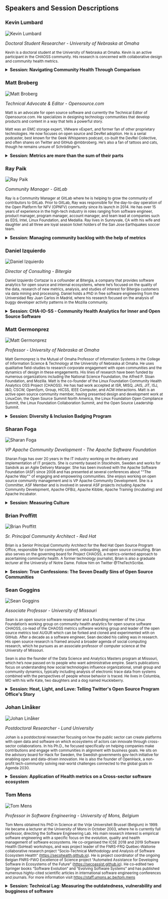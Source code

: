 ## Speakers and Session Descriptions

<!-- Speakers will be announced after the call of participation ended. -->

<div>

### Kevin Lumbard

<author>

![Kevin Lumbard](https://chaoss.github.io/website/CHAOSScon/2020EU/images/kevin-lumbard.png)


_Doctoral Student Researcher - University of Nebraska at Omaha_

<small>

Kevin is a doctoral student at the University of Nebraska at Omaha. Kevin is an active participant in the CHAOSS community. His research is concerned with collaborative design and community health metrics.

</small>

</author>

<details><summary><b>Session: Navigating Community Health Through Comparison</b></summary>

<blockquote>

In this presentation, we share stories from 30 plus interviews on community health and offer our insights from engagement with the CHAOSS project. In particular, we focus on how people use comparisons in the determination of project health. To make solutions actionable, placing open source project metrics into the specific contexts where they are consumed is critical. When open source project contributors compare one open source project to another, they get a sense of how they are doing, relatively speaking. The comparison is social insofar as people draw comparisons between projects that are similar in terms of personnel or other key characteristics; projects they are socially familiar with. Through comparison, open source project contributors identify metrics that draw essential contrasts, and through these contrasts evaluate the likelihood of continued success or failure for their projects of interest.

</blockquote>

</details>

</div>

<div>

### Matt Broberg

<author>

![Matt Broberg](https://chaoss.github.io/website/CHAOSScon/2020EU/images/matt-broberg.png)

_Technical Advocate & Editor - Opensource.com_

<small>

Matt is an advocate for open source software and currently the Technical Editor of Opensource.com. He specializes in designing technology communities that develop products and content in a way that tells a powerful story.

Matt was an EMC storage expert, VMware vExpert, and former fan of other proprietary technologies. He now focuses on open source and DevRel adoption. He is a serial podcaster, best known for the Geek Whisperers podcast, co-built the DevRel Collective, and often shares on Twitter and GitHub @mbbroberg. He’s also a fan of tattoos and cats, though he remains unsure of Schrödinger’s.

</small>

</author>

<details><summary><b>Session: Metrics are more than the sum of their parts</b></summary>

<blockquote>

There was a time in human history when it was believed that all of human behavior could be explained with math. That widely acclaimed and highly respected science was disproved by an “incompleteness theorem” that showed math cannot explain the world on its own. In another time in human history, psychologists believed all human behavior could be reduced to cause and effect. This gave rise to Gestalt theory that shows perception is not always mapped cleanly or with certainty. We are in a state of Community building that maps success to metrics like lines of code and GitHub stars. I would like us to explore where these metrics fall short on capturing the most significant value of a community, and how we can use other metrics to begin to show the much larger impact Community organizations like Developer Relations (DevRel) can have on a business. This improved process begins with mapping value to business need, pairing it with a community need, and back to the business opportunities. If you enjoy a little science, a lot of community metrics, and are looking for new ways to show a business the value of your community efforts, this talk is for you. There will be practical advice on how to pitch and position Community whether you’re a Community Manager, Developer Advocate, or other Developer Relations professional.

</blockquote>

</details>

</div>

<div>

### Ray Paik

<author>

![Ray Paik](https://chaoss.github.io/website/CHAOSScon/2020EU/images/ray-paik.png)

_Community Manager - GitLab_

<small>

Ray is a Community Manager at GitLab where he is helping to grow the community of contributors to GitLab. Prior to GitLab, Ray was responsible for the day-to-day operation of the Open Platform for NFV (OPNFV) community since its launch in 2014. He has over 15 years of experience in the high-tech industry in roles ranging from software engineer, product manager, program manager, account manager, and team lead at companies such as EDS, Intel, Linux Foundation, and Medallia. Ray lives in Sunnyvale, CA with his wife and daughter and all three are loyal season ticket holders of the San Jose Earthquakes soccer team.

</small>

</author>

<details><summary><b>Session: Managing community backlog with the help of metrics</b></summary>

<blockquote>

One of the ways you can measure responsiveness to community contribution is by looking at the size of the backlog periodically. If the backlog of community contribution keeps growing without contributions being closed/merged in a timely manner, this will lead to dissatisfaction among community members. In this talk, Ray will discuss why “Community contribution” Merge Request (MR) backlog has become important at GitLab and how he worked with Alberto at Bitergia to develop visualizations for MR backlogs across GitLab projects. Alberto will discuss why current GrimoireLab dashboards needed to evolve to support GitLab’s use case (beyond GrimoireLab’s existing backlog focused dashboards), technical challenges and limitations when developing the visualization (e.g. calculating the number of contributions that were in opened state on the fly within a given time range that can be selected by the user), and plans for upstreaming this work to CHAOSS.

</blockquote>

</details>

</div>

<div>

### Daniel Izquierdo

<author>

![Daniel Izquierdo](https://chaoss.github.io/website/CHAOSScon/2020EU/images/daniel-izquierdo.png)

_Director of Consulting - Bitergia_

<small>

Daniel Izquierdo Cortazar is a cofounder at Bitergia, a company that provides software analytics for open source and internal ecosystems, where he’s focused on the quality of the data, research of new metrics, analysis, and studies of interest for Bitergia customers via data mining and processing. Daniel holds a PhD in free software engineering from the Universidad Rey Juan Carlos in Madrid, where his research focused on the analysis of buggy developer activity patterns in the Mozilla community.

</small>

</author>

<details><summary><b>Session: CHA-IO-SS - Community Health Analytics for Inner and Open Source Software</b></summary>

<blockquote>

CHAOSS has been on the ground for the last couple of years with a strong focus on open source. Indeed at the very beginning there was some discussion to have included in the mission and vision of the community the term InnerSource that was lately removed. What if we think for a while about InnerSource in the terms of metrics? As active member of the InnerSource Commons, it is worth mentioning a list of them and how behaviours that are assumed by default in open source communities (collaboration, transparency, communication) do not even exist at the InnerSource level. This talk aims at fostering some discussion internally at CHAOSS with the purpose of understanding InnerSource requirements and how with the same infrastructure, metrics and discussions we're having, CHAOSS may become at some point some standard in the industry about software development metrics (and not only open source software development metrics).

</blockquote>

</details>

</div>

<div>

### Matt Germonprez

<author>

![Matt Germonprez](https://chaoss.github.io/website/CHAOSScon/2020EU/images/matt-germonprez.png)

_Professor - University of Nebraska at Omaha_

<small>

Matt Germonprez is the Mutual of Omaha Professor of Information Systems in the College of Information Science & Technology at the University of Nebraska at Omaha. He uses qualitative field-studies to research corporate engagement with open communities and the dynamics of design in these engagements. His lines of research have been funded by numerous organizations including the National Science Foundation, the Alfred P. Sloan Foundation, and Mozilla. Matt is the co-founder of the Linux Foundation Community Health Analytics OSS Project (CHAOSS). He has had work accepted at ISR, MISQ, JAIS, JIT, ISJ, I&O, CSCW, OpenSym, Group, HICSS, IEEE Computer, and ACM Interactions. Matt is an active open source community member, having presented design and development work at LinuxCon, the Open Source Summit North America, the Linux Foundation Open Compliance Summit, the Linux Foundation Collaboration Summit, and the Open Source Leadership Summit.

</small>

</author>

<details><summary><b>Session: Diversity & Inclusion Badging Program</b></summary>

<blockquote>

The Bureau of Labor Statistics shows that employees in the field of “computer and mathematical occupations” are 25.6% female (Bureau of Labor Statistics, 2019). A lack of D&I is not only a known problem but also acts as a barrier for potential contributors becoming involved with IT as a lack of D&I will perpetuate complacency (Irwin, 2018), avoidance (Sterling, 2016), and a negative collective conscience (Blincoe et al., 2019). Within IT, open source software exhibits some of the worst D&I. The open source survey run by GitHub states that only 3% of contributors to open source software are female (GitHub, 2017). While open source has made strides in some aspects of D&I, such as event inclusivity (Irwin, 2017) and community engagement to support organizational diversity (Alexander, 2019), work remains. The proposed is aimed at contributing to this positive growth through the development of a D&I badging system. In open source, badges are available for community leaders to publicly display, providing a way for projects to signal their attention to such things as community health and software security. Known examples of software badging systems in open source include the CII Best Practices Badge, Black Duck Security Risk Badge, and the PyPi Python Coverage Badge. We can draw from this badging work to improve D&I in open source. While software badges present solutions for most goals of software development, no badge has been created to support D&I initiatives, and the proposed talk aims to advance these efforts. In this talk, I will discuss complexities associated with D&I metrics and propose a D&I badging system that provides open source communities the ability to make diversity and inclusion within open source projects more transparent.

</blockquote>

</details>

</div>

<div>

### Sharan Foga

<author>

![Sharan Foga](https://chaoss.github.io/website/CHAOSScon/2020EU/images/sharan-foga.png)

_VP Apache Community Development - The Apache Software Foundation_

<small>

Sharan Foga has over 20 years in the IT industry working on the delivery and implementation of IT projects. She is currently based in Stockholm, Sweden and works for Sandvik as an Agile Delivery Manager. She has been involved with the Apache Software Foundation (ASF) since 2008 and has presented at several conferences about ""The Apache Way"" of engaging and empowering communities. She enjoys working on open source community management and is VP Apache Community Development. She is a Committer, ASF Member and is involved in several ASF projects including Apache Community Development, Apache OFBiz, Apache Kibble, Apache Training (incubating) and Apache Incubator.

</small>

</author>

<details><summary><b>Session: Measuring Culture</b></summary>

<blockquote>

They say you can’t be certain of anything unless it can be measured – so what about culture? We know it exists and can be passed on to others, so there must be a way to measure it. Using Apache Kibble we attempt to look for cultural indicators at the Apache Software Foundation, set a cultural benchmark then match real Apache projects against it. In theory we would expect a perfect match but as the results show, culture isn’t that simple.

</blockquote>

</details>

</div>

<div>

### Brian Proffitt

<author>

![Brian Proffitt](https://chaoss.github.io/website/CHAOSScon/2020EU/images/brian-proffitt.png)

_Sr. Principal Community Architect - Red Hat_

<small>

Brian is a Senior Principal Community Architect for the Red Hat Open Source Program Office, responsible for community content, onboarding, and open source consulting. Brian also serves on the governing board for Project CHAOSS, a metrics-oriented approach to ascertaining community health. A former technology journalist, Brian is also a graduate lecturer at the University of Notre Dame. Follow him on Twitter @TheTechScribe.

</small>

</author>

<details><summary><b>Session: True Confessions: The Seven Deadly Sins of Open Source Communities</b></summary>

<blockquote>

This talk would take a humorous approach to explaining what really no one should do when managing and measuring open source community best practices, with the primary goal of instilling positive open source development practices to the audience. Such ""don'ts"" include not documenting anything, establishing no clear paths to success, and not bothering to communicate.

</blockquote>

</details>

</div>

<div>

### Sean Goggins

<author>

![Sean Goggins](https://chaoss.github.io/website/CHAOSScon/2020EU/images/sean-goggins.png)

_Associate Professor - University of Missouri_

<small>

Sean is an open source software researcher and a founding member of the Linux Foundation’s working group on community health analytics for open source software CHAOSS, co-lead of the CHAOSS metrics software working group and leader of the open source metrics tool AUGUR which can be forked and cloned and experimented wtih on GitHub. After a decade as a software engineer, Sean decided his calling was in research. His open source research is framed around a broader agenda of social computing research, which he pursues as an associate professor of computer science at the University of Missouri.

Sean is also the founder of the Data Science and Analytics Masters program at Missouri, which he’s now passed on to people who want administrative empire. Sean’s publications focus on understanding how social technologies influence organizational, small group and community dynamics, typically including analysis of electronic trace data from systems combined with the perspectives of people whose behavior is traced. He lives in Columbia, MO with his wife Kate, two daughters and a dog named Huckleberry.

</small>

</author>

<details><summary><b>Session: Heat, Light, and Love: Telling Twitter's Open Source Program Office's Story</b></summary>

<blockquote>

Making it simple to trust, ship, and grow open source at Twitter demanded visibility into contribution trends that were not readily available. Twitter's open source program office and the Augur project collaborated with CHAOSS using student interns from Google's Summer of Code, Twitter's intern program and the University of Missouri. First, this talk will describe Twitter's engaging interface design and its fit to the needs of Open Source stakeholders within Twitter, but outside the open source program office. Second, we will describe how an open API and data collection tool, Augur, evolved in close collaboration with Twitter.

</blockquote>

</details>

</div>

<div>

### Johan Linåker

<author>

![Johan Linåker](https://chaoss.github.io/website/CHAOSScon/2020EU/images/johan-linaker.png)

_Postdoctoral Researcher - Lund University_

<small>

Johan is a postdoctoral researcher focusing on how the public sector can create platforms with open data and software on which ecosystems of actors can innovate through cross-sector collaborations. In his Ph.D., he focused specifically on helping companies make contributions and engage with communities in alignment with business goals. He sits on the advisory board for Hack for Sweden, the Swedish governments gov-tech initiative for enabling open and data-driven innovation. He is also the founder of OpenHack, a non-profit tech-community solving real-world challenges connected to the global goals in Agenda 2030.

</small>

</author>

<details><summary><b>Session: Application of Health metrics on a Cross-sector software ecosystem</b></summary>

<blockquote>

Business and software ecosystem health can be considered as a key performance indicator of an ecosystem's potential to create opportunities for its members.

In this talk Johan will present the practical application of ecosystem health on JobTech Dev, a software ecosystem of job-matching actors in Sweden. The ecosystem is lead by the Swedish Public Employment Service and is underpinned by open data and open source software that is used and co-developed by the whole ecosystem.

Elicited metrics cover the ecosystem's productivity in development and maintenance, robustness to withstand change and disruptions, and openness for new business applications, use cases and external contributions.

As the metrics has just been introduced at the Employment Service, Johan will share some initial lessons learned and discuss the roadmap of connecting the health metrics to impact metrics relating to the ecosystem's common vision of improved job-matching on the Swedish labor market.

</blockquote>

</details>

</div>

<div>

### Tom Mens

<author>

![Tom Mens](https://chaoss.github.io/website/CHAOSScon/2020EU/images/tom-mens.png)

_Professor in Software Engineering - University of Mons, Belgium_

<small>

Tom Mens obtained his PhD in Science at the Vrije Universiteit Brussel (Belgium) in 1999. He became a lecturer at the University of Mons in October 2003, where he is currently full professor, directing the Software Engineering Lab. His main research interest is empirical software engineering with a specific focus on the evolution, quality and health management of software ecosystems. He co-organised the ICSE 2018 and 2019 Software Health (SoHeal) workshops, and was project leader of the FNRS-FRQ Québec-Wallonie collaborative research project “Socio-Technical Methodology and Analysis of Software Ecosystem Health” (https://secohealth.github.io). He is project coordinator of the ongoing Belgian FNRS-FWO Excellence of Science project “Automated Assistance for Developing Software in Ecosystems of the Future” (https://secoassist.github.io). He co-edited two Springer books “Software Evolution” and “Evolving Software Systems” and has published numerous highly-cited scientific articles in international software engineering conferences and journals. For more information visit https://staff.umons.ac.be/tom.mens

</small>

</author>

<details><summary><b>Session: Technical Lag: Measuring the outdatedness, vulnerability and bugginess of software</b></summary>

<blockquote>

This talk presents a generic and empirically validated measurement framework based on the technical lag concept. The framework can be used to assess and reduce the outdatedness, vulnerability and bugginess of software deployments, software projects, software containers and reusable software libraries. We argue that such a metric is very relevant for assessing the health of software (eco)systems, and should become part of the CHAOSS metrics portfolio and tooling. The concept of technical lag aims to quantify to which extent a deployed collection of components is outdated with respect to an ideal deployment. How to interpret this ""ideal"" and the ""outdatedness"" w.r.t. this ""ideal"" is highly context-specific. Depending on the needs and goals of a specific project or a maintainer, the focus may be on functionality, security, stability or even other factors. The ""components"" under consideration could be individual software packages, third-party libraries, component dependencies, or software containers bundling collections of components. To cover this high variability, we have come up with a generic framework for technical lag. We have operationalised and empirically validated this framework in different contexts: to assess the technical lag incurred by outdated dependencies in reusable package repositories such as npm; and to quantify the outdatedness of Debian-based Docker containers in terms of missing updates, vulnerabilities and bugs. We also report on the qualitative evaluation of the usefulness of measuring technical lag, through online surveys conducted with open source software developers. Finally, we present Conpan, an open source tool that we have developed for analysing technical lag in Docker containers. Useful references about technical lag are available on https://secoassist.github.io/results.html

</blockquote>

</details>

</div>




